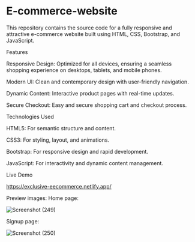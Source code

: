 # E-commerce-website

This repository contains the source code for a fully responsive and attractive e-commerce website built using HTML, CSS, Bootstrap, and JavaScript.

Features

Responsive Design: Optimized for all devices, ensuring a seamless shopping experience on desktops, tablets, and mobile phones.

Modern UI: Clean and contemporary design with user-friendly navigation.

Dynamic Content: Interactive product pages with real-time updates.

Secure Checkout: Easy and secure shopping cart and checkout process.

Technologies Used

HTML5: For semantic structure and content.

CSS3: For styling, layout, and animations.

Bootstrap: For responsive design and rapid development.

JavaScript: For interactivity and dynamic content management.

Live Demo

https://exclusive-eecommerce.netlify.app/

Preview images:
Home page:

![Screenshot (249)](https://github.com/user-attachments/assets/4e3e1245-6287-42a9-9219-31e46af5bb7c)

Signup page:

![Screenshot (250)](https://github.com/user-attachments/assets/10817492-2d6e-49b2-a69a-f097cd5f174a)



